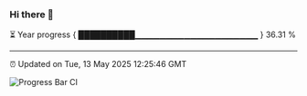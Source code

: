 ### Hi there 👋

⏳ Year progress { ██████████▁▁▁▁▁▁▁▁▁▁▁▁▁▁▁▁▁▁▁▁ } 36.31 %

---

⏰ Updated on Tue, 13 May 2025 12:25:46 GMT

![Progress Bar CI](https://github.com/code-lakshay/GitHub-Actions-Demo/workflows/Progress%20Bar%20CI/badge.svg)
